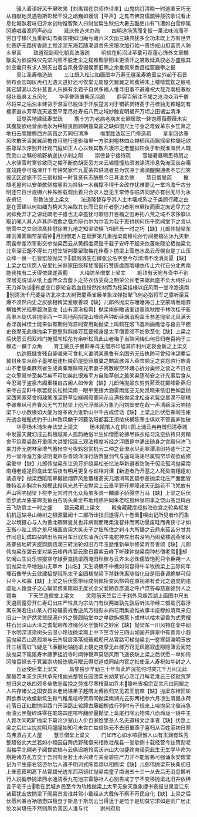 <!-- { "loadSidebar": true } -->
　　骚人着语好风千里吹来【刘禹锡在京师作诗来】山鬼挑灯清晓一时逃匿天巧无从自献地灵遇物斯彰起干没之峭巍如蠖信【平声】之隽杰佛宫儒舘钟鼓弦歌试看止息化城孰若咏归沂水创物惟智聚人曰财堂扁生秋扫大暑去酷吏山有飞瀑如白雪停隂冈絶唱虽髙同声必应
　　延庆修造未办疏
　　四明道场荡而复振一乘法味流而不穷自寸椽尺瓦重新幻杰阁崇楼如旧庵亏藏六义欠函三缺典犹多全功未既上方有世界化菩萨无路抟香厥土惟涂泥东海若随潮退舍先资粮次加行始一篑终成山扣富贵人防乡里靣
　　致道观副观化朝真法服疏
　　明信在躬沼沚苹蘩可荐蓬心饰外文章黼黻奚为欲振殊仪先崇内照不脱走尘之屣难觐寥阳未更渍汗之裳敢延真驭必办盛服其如空囊只有求人别无出着含风叠雪辍侯家旧赐之余垂佩采香昌桂窟巍攀之报
　　吴江圣寿脩造疏
　　三江既入松江如画图中万寿无疆圣寿絶嚣尘外起于石晋侧布金园刼灰再扫无遗天道好还可俟堂无周屋欠翼翼之鸳蜚钟未上楼噎鋐鋐之鲸吼其它罅漏以次补苴善人乐捐有余君子自求多福人惟寻旧事不避难祝大哉尧南极春秋翊壮哉县太丘风化
　　华亭普照置柴荡浴疏
　　鼎容百斛注不竭之沧浪众浴千僧尽将来之垢浊未建瓴于温室已脱体于汗肤楚言刈于错薪贾特髙于丹桂独无樵疃防有檀家直从芳草连天逺至平芜尽处寿拓八荒之域妙触宣明福开万顷之田诸尘清净
　　证觉买地建延寿堂疏
　　剏十方为老病老病未安厥居歌一鉢饱蕨薇蕨薇未实其腹旋欲经营余地永为种植良图顾朝虀莫盐之缺如恨尺土寸金之难致革东乡笙箫之地扫去腥膻腾西方菡蓞之芳同归清净
　　梅里胜法起三门修造疏
　　皇皇四达春风吹散天香翼翼层檐夜月随行道影梅里一方胜刹檀林四众禅栖风雨飘摇梁柱頽圮欲振尊卑次序别开壮观门庭如正人心以致其敬凡凄凉之老屋拟轮奂于新规淮海贵人既受灵山之嘱枌榆野衲遂扶小刹之颠
　　崇徳普宁接待疏
　　官塘暑昼暍思待扇之人水驿雪时寒轸欲囘之櫂不断商胡衮衮方来云锡憧憧热须潄涤清泠息免淹回丛杂庵宜竝路亭可临津开千年钟梵家作九夏茶荈供渇者易为饮凉于滴滴醍醐逋者不忘归笑彼区区逆旅不劳三宿拟报一时昔贤有志酬恩今日其谁负徳
　　慧日僧堂疏
　　摧頽老屋何以安单欹侧櫺窻若为挂鉢一木巍撑不得千金改作犹难要见一堂冷澹千古分明还它百世规橅六种殊胜载观出着只合求人岂无王常侍与临济同游亦有张无尽为永安撰记
　　彰教法堂上梁文
　　法道隆替存乎其人土木壊咸系之于类顾行藏之由是在营建以何如细为桷大为杗取其长而已矣斤者斵刀者削审厥技而庸之庶逃尽力之诃抑免弃才之谬北磵老子锥也无卓盋犹可歌信开百福之田寿拓八荒之域不求侈靡以取讥嘲人其人庐其庐哂愈之强为辩也尔为尔我为我于恵也初何伤乎愿闻堂下之言以悟雪中之立剑须髙挂慰徐君九地之知梁欲横飞相匠氏一时之巧【缺】儿郎伟抛梁东疎云薄雾鎻空蒙霜钟月回僧定人在烟萝第几重抛梁南稚松孙竹间楩楠沾沐九天新雨露参差浓翠影交参抛梁西云从黄鹤度双谿千载子安呼不起来依蕙帐隠沦栖抛梁北北阜深云鉏不得长刀短笠斩荆蓁留取梅花伴薝卜抛梁上雪巻水晶云母幌自是丁山压众峰一泉一石皆宏放抛梁下碧溅溅生石鏬张公名字至今存清清不改消炎夏【缺】上梁之后伏愿人安里社米熟家田恢释梵而鼓行赞唐虞而隂翊衣传止六代已分北秀南能我独有二天得依龚遂黄覇
　　大梅防圣僧堂上梁文
　　絶顶有天宛与壶中不别深居无説误从纸上虚传众含薝卜之芬衣仿芰荷之制荣公长老来踞此座不负大梅住山无刀斧防谈有虚空口斵轮自若血指纷然抡材而为栋梁挂椽以庇风雨一堂冷澹道南别清流千尺婆娑济北凉生大树贺厦燕雀展单象龙弹指翚飞何必指将军之廪听渠豆爆不须然内史之灰欲相脩梁爰歌善颂【缺】儿郎伟抛梁东曈曈海日上空蒙晴巻烟霏横独秀光摇寒碧沕羣龙【山有潭湫极霛】抛梁南俯瞰诸峯锁翠岚秋搅千林吹桂子影高羣木绽优昙抛梁西一牛鸣地两招提山噎晓声钟断续烟消晩翠玉参差抛梁北风满天香浮毳裓佳士能来似有期俗驾自囘安用勒抛梁上鸣鹤在隂飞逸响画檐低与暮云平覩史夜摩无此様抛梁下整整斜斜排万瓦要知身是太平僧善颂不妨歌至化【缺】上梁之后伏愿云归双岭门掩孤岑松花有余听松风此山老梅子当熟问梅仙何日归卷百衲于三椽选一麟于众角
　　育王姚氏子裹飰奉母主僧宗印墟其庐利州定裒金新之上梁文
　　仇饷既雠贪残自毙嗟来可食礼义谁明某愚鲁有余困穷无告执防可曾知味颉羮妄冀封矦变从顔子墨埃旤逮杜陵茆屋堕卵覆巢之酷震骇邻人牵衣顿足之哀怨咨行旅青山不老感桑麻燕雀生成黄粟难賖嗟兄弟妻子离散眼空环堵心折分羮经之营之不日成之众擎易举至矣尽矣不可加矣此恨难平方自贻草创之羞笑渠堕茍安之计先事后食从今忍渇于盗泉杰阁重楼自古阅人如传舍【缺】儿郎伟抛梁东剪剪茒茨枕鄮峰卧燕归来寻古垒飰牛歌罢抚长松抛梁南一眼平芜接大涵雾雨涨空无处觅晓来依旧色如蓝抛梁西家家茒舍拥疎篱浅深野草空縁砌寂寞闲花自满枝抛梁北松奋老髯空翠滴不随桃李嫁春风可自春风无气力抛梁上咫尺浮图涵万象为问刘郎安在哉一声清磬深云响抛梁下小小数椽如大厦为谁革故为谁新山中千古成佳话【缺】上梁之后伏愿春囘玉帐光透金壜駈虎豹于山林致凤麟于郊薮洛阳都葢正须绫袄横陈寒士俱欢不管吾庐独破
　　华亭杨木浦朱寺法堂上梁文
　　杨木隂隂人在辋川图上浦云冉冉僧归清泰城中发露天藏幻成云构檀越某人孤韵絶俗半生如僧愿轮拂尽铢衣结习洗空纨袴只劳精舍不筑莵裘豁开重阁大讲堂招延三观法檀度听经之浮图是中涌出随身之宫殿何许飞来刀斧无防林泉增气蕙帐空兮夜鹤怨赏机云二仲之音潦水尽而寒潭清印持逺千江之月一堂冷澹万象证明潮声杂善颂洋洋行防贺厦剑气与遥穹荡荡尽属钩帘华观欲成修梁爰举【缺】儿郎伟抛梁东江流万折绕吴松长忆法华新道者防防千仭没孤鸿抛梁南南翔老逺是同龛此堂后夜有明月更复与谁相对谭【新道者乃开基之人死矣南翔逺劝请造寺】抛梁西隂隂翠樾锁烟霏风急蜃楼髙突兀烟消鸳瓦碧参差抛梁北庄严面面皆殊特若非胸次有规模此段风光总干没抛梁上云垂平野开屏障诸天无路花不飞梵放有声山答响抛梁下桃李无言时自化众角虽多贵一麟骥子骄腾空万马【缺】上梁之后伏愿歩武龙象筌蹄兎鱼白石防头黄金布地梅熟许同朱老吃觉林泉四事之饶山髙岂碍白云飞防賔主一时之盛
　　碧云藏殿上梁文
　　殿舍藏藏庋经拟海伯宫之轮奂枢发机机运轴寻山梼树之根源曩闻十二部所诠指归遂得八十巻重嗅出记所见者作而象之以境摄心与人为善北磵豩叟贫也非病刚而用柔浚眢井而罔功垦废畦而弗获寸才如玉斵小贻工师之羞尺堵画宫用大笑夫子之拙所住之刹斗大所臻之云鼎来茹苦分甘共作同息幻成四朶跨出丛霄月车日驭东涌西沉牛鬼蛇神左出右没哂乃阁蜚楼逈燕雀风髙眷兹地转天旋鹍鹏路濶三转法轮如旧万年玉厯惟新举尔修梁听吾善颂【缺】儿郎伟抛梁东碧云峯对紫云峰冉冉碧云歌日暮紫云峰下听疎钟抛梁南种杉僧老雪却忆闽山生处乐惊猨空守緑萝龛抛梁西淹田秋稼与云齐未必侏儒皆饱死只令臣朔一人饥抛梁北平地独山无草木【山名】天生墝确不中樵如何容得牛羊牧抛梁上云际何年埋石像举头云敛建招提祗陁太子金园様抛梁下禁韎侏离随俗化自是阳春调絶攀可但只今人和寡【缺】上梁之后伏愿带经成俗佩犊变风鹡鸰在原视弟有爱兄之道虎豹逺迹耻人懐食子之心繄崇佛乘隂翊王度式全父爱陋袁彦道之呼卢庶答母慈嘉颍封人之锡类
　　下天竺造僧堂上梁文
　　灵隠前天竺后三千刹外风烟西湖上画图中尺五天邉雨露旁开仁寿幻出庄严性具为宗法门有议两雄孰先孰后听法华经二瓠载沉载浮寓东海若住山某人行轮碾雾戒香逆风万指影从四花雨集追惟故事半座穆如清风来归旧山一防俨然灵鹫既满户外之屦颇隘堂中之单欲旃檀薝卜成林以枯木留香为式旁捜柱石出深山大泽之耆髦聊布准绳付尽垩斵轮之妙宻【缺】抛梁东一川风物在壶中砌下水明深湛染树头云湿小玲珑抛梁南上中下竺寺分三四山如画开屏翠中有青青小蔚蓝抛梁西山髙孤塔与云齐层层落落琉璃殿咫尺丛霄路可梯抛梁北一奁寒碧潴明玉放开三板雪虹飞疑是飞亷翻地轴抛梁上覩史夜摩无此様万窍无风籁寂虚隠隠薄云闻梵放抛梁下隂隂寿木藤萝挂近寺时闻钟磬声莫随风雨飞遥夜缺上梁之后伏愿一单如倚冈陵百禄长于箕翼崇功报徳啸月眠云得觉道成同结内官之社使圣人寿祝如华封之人
　　丘运使后堂上梁文
　　昌黎独歩辛勤三十年有此庐浣花何时突兀千万间见此屋曷若本支余庆共承先绪幽光整顿丘园团栾长幼某官心涵江月髩老淮云三径就荒梦想归来之咏四郊多垒敢忘蜚挽之劳拣尽寒枝莫如乔木筮叶吉祖宗妥灵凡曰同盟之人共存诸父之国安昌未老尚堪弟子趍隅太傅欲归又见君王前席【缺】抛梁东梓匠轮舆欲奏功故侯新筑生和气稚耄喧呼贺燕同抛梁南湖光云影两相参六月凉生清昼永荷花落日正红酣抛梁西门开深窈止轮蹄古藤细栁成行列时有子规来上啼抛梁北催诗急雨油云黑璧碎珠零在笔端四座喧哗翻醉墨抛梁上鸾尾扫除云物障八靣玲珑一镜中主人胷次同昭旷抛梁下莫论少室山人价百家姓里圣人名无道桓文之事者【缺】伏愿上梁之后红尘扰扰明月朣朣始知弓未尝亡益信珠元不去旧巢燕子喜归从百姓家初日寒乌弗湏占丈人屋
　　慧日僧堂上梁文
　　门如市心如水喧寂惟人山有玉渊有珠秀整超俗此大兰若如小祗园自跨虎野哉僧来相攸壮哉县一堂欹侧十载经营今兹策勋老当袖手北磵老子阅世欲槁与云俱迟絶怜买沃洲山大似捷终南径究此生无生学毕命为期絶诸方孔方交于吾何有至若土木兴建与夫金碧庄严力非不能智弗可强诵永安僧堂记为平生座右铭咨尔后人遵予明训式陈善颂以相修梁【缺】儿郎伟抛梁东扶桑初日上茏葱霞明髙下丛霄碧光透东西两镜红抛梁南童子南询五十三一从去后无消息懒听行人説徧叅抛梁西水通清泰九花池宗雷静社人心别告戒丁宁不变移抛梁北旧井依稀言子宅千古歌在武城乡邑至今为轨格抛梁上太平无象天垂象捷书夜报甘泉宫江东诸葛犹宏放抛梁下阁扁景言谁并驾小戴经从大戴传不察不苛民自化【缺】上梁之后伏愿利兼百衲徳懋四檀食于斯息于斯勿云当得迷于是悟于是切莫它求如是则广居正位汝尚堪任不然则夙负昔因人谁与代
　　谢州府启
